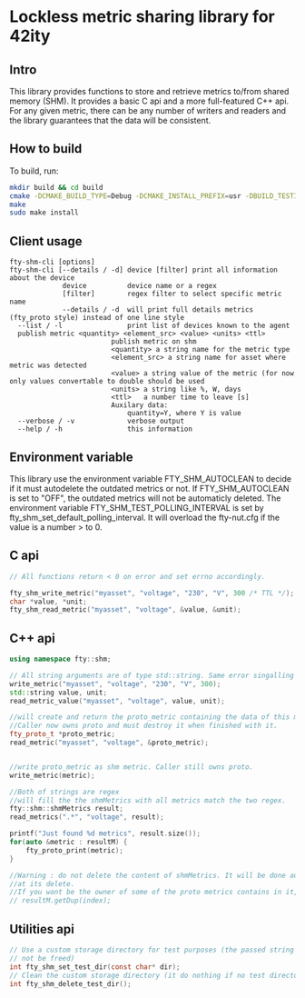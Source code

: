 # Lockless metric sharing library for 42ity

## Intro

This library provides functions to store and retrieve metrics to/from shared
memory (SHM). It provides a basic C api and a more full-featured C++ api. For
any given metric, there can be any number of writers and readers and the
library guarantees that the data will be consistent.

## How to build

To build, run:

```bash
mkdir build && cd build
cmake -DCMAKE_BUILD_TYPE=Debug -DCMAKE_INSTALL_PREFIX=usr -DBUILD_TESTING=On ..
make
sudo make install
```

## Client usage
```
fty-shm-cli [options]
fty-shm-cli [--details / -d] device [filter] print all information about the device
             device          device name or a regex
             [filter]        regex filter to select specific metric name
             --details / -d  will print full details metrics (fty_proto style) instead of one line style
  --list / -l                print list of devices known to the agent
  publish metric <quantity> <element_src> <value> <units> <ttl>
                         publish metric on shm
                         <quantity> a string name for the metric type
                         <element_src> a string name for asset where metric was detected
                         <value> a string value of the metric (for now only values convertable to double should be used
                         <units> a string like %, W, days
                         <ttl>   a number time to leave [s]
                         Auxilary data:
                             quantity=Y, where Y is value
  --verbose / -v             verbose output
  --help / -h                this information
```

## Environment variable

This library use the environment variable FTY_SHM_AUTOCLEAN to decide if it
must autodelete the outdated metrics or not. If FTY_SHM_AUTOCLEAN is set to "OFF",
the outdated metrics will not be automaticly deleted.
The environment variable FTY_SHM_TEST_POLLING_INTERVAL is set by fty_shm_set_default_polling_interval.
It will overload the fty-nut.cfg if the value is a number > to 0.

## C api

```c
// All functions return < 0 on error and set errno accordingly.

fty_shm_write_metric("myasset", "voltage", "230", "V", 300 /* TTL */);
char *value, *unit;
fty_shm_read_metric("myasset", "voltage", &value, &unit);
```

## C++ api

```c++
using namespace fty::shm;

// All string arguments are of type std::string. Same error singalling as with the C api
write_metric("myasset", "voltage", "230", "V", 300);
std::string value, unit;
read_metric_value("myasset", "voltage", value, unit);

//will create and return the proto_metric containing the data of this metric or null.
//Caller now owns proto and must destroy it when finished with it.
fty_proto_t *proto_metric;
read_metric("myasset", "voltage", &proto_metric);


//write proto_metric as shm metric. Caller still owns proto.
write_metric(metric);

//Both of strings are regex
//will fill the the shmMetrics with all metrics match the two regex.
fty::shm::shmMetrics result;
read_metrics(".*", "voltage", result);

printf("Just found %d metrics", result.size());
for(auto &metric : resultM) {
    fty_proto_print(metric);
}

//Warning : do not delete the content of shmMetrics. It will be done automatically
//at its delete.
//If you want be the owner of some of the proto metrics contains in it, just use
// resultM.getDup(index);

```
## Utilities api

```c
// Use a custom storage directory for test purposes (the passed string must
// not be freed)
int fty_shm_set_test_dir(const char* dir);
// Clean the custom storage directory (it do nothing if no test directory already set)
int fty_shm_delete_test_dir();


```

